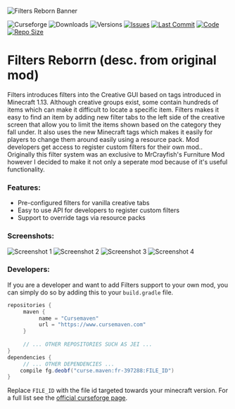 ![Filters Reborn Banner](https://lookonthebrightsi.de/mc-mods/filters-reborn/images/filters-reborn-banner.png)

![Curseforge](http://cf.way2muchnoise.eu/title/filters-reborn.svg?badge_style=for_the_badge)
![Downloads](http://cf.way2muchnoise.eu/full_filters-reborn_downloads.svg?badge_style=for_the_badge)
![Versions](http://cf.way2muchnoise.eu/versions/filters-reborn.svg?badge_style=for_the_badge)
[![Issues](https://img.shields.io/github/issues/Krxwallo/FiltersReborn?logo=github&style=for-the-badge)](https://www.github.com/Krxwallo/FiltersReborn/issues)
[![Last Commit](https://img.shields.io/github/last-commit/Krxwallo/FiltersReborn?logo=github&style=for-the-badge)](https://www.github.com/Krxwallo/FiltersReborn)
[![Code](https://img.shields.io/github/languages/top/Krxwallo/FiltersReborn?logo=github&style=for-the-badge)](https://www.github.com/Krxwallo/FiltersReborn)
[![Repo Size](https://img.shields.io/github/repo-size/Krxwallo/FiltersReborn?logo=github&style=for-the-badge)](https://www.github.com/Krxwallo/FiltersReborn)


# Filters Reborrn (desc. from original mod)

Filters introduces filters into the Creative GUI based on tags introduced in Minecraft 1.13. Although creative groups exist, some contain hundreds of items which can make it difficult to locate a specific item. Filters makes it easy to find an item by adding new filter tabs to the left side of the creative screen that allow you to limit the items shown based on the category they fall under. It also uses the new Minecraft tags which makes it easily for players to change them around easily using a resource pack. Mod developers get access to register custom filters for their own mod.. Originally this filter system was an exclusive to MrCrayfish's Furniture Mod however I decided to make it not only a seperate mod because of it's useful functionality.

### Features:

* Pre-configured filters for vanilla creative tabs
* Easy to use API for developers to register custom filters
* Support to override tags via resource packs

### Screenshots:

![Screenshot 1](https://lookonthebrightsi.de/mc-mods/filters-reborn/textures/filters_1.png)
![Screenshot 2](https://lookonthebrightsi.de/mc-mods/filters-reborn/textures/filters_2.png)
![Screenshot 3](https://lookonthebrightsi.de/mc-mods/filters-reborn/textures/filters_3.png)
![Screenshot 4](https://lookonthebrightsi.de/mc-mods/filters-reborn/textures/filters_4.png)

### Developers:

If you are a developer and want to add Filters support to your own mod, you can simply do so by adding this to your ```build.gradle``` file.

```gradle
repositories {
     maven {
          name = "Cursemaven"
          url = "https://www.cursemaven.com"
     }
     
     // ... OTHER REPOSITORIES SUCH AS JEI ...
}
dependencies {
     // ... OTHER DEPENDENCIES ... 
    compile fg.deobf("curse.maven:fr-397288:FILE_ID")
}
```
Replace ```FILE_ID``` with the file id targeted towards your minecraft version. For a full list see the [official curseforge page](https://www.curseforge.com/minecraft/mc-mods/filters-reborn).
